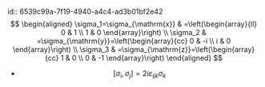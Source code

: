 id:: 6539c99a-7f19-4940-a4c4-ad3b01bf2e42
$$
\begin{aligned}
\sigma_1=\sigma_{\mathrm{x}} & =\left(\begin{array}{ll}
0 & 1 \\
1 & 0
\end{array}\right) \\
\sigma_2 & =\sigma_{\mathrm{y}}=\left(\begin{array}{cc}
0 & -i \\
i & 0
\end{array}\right) \\
\sigma_3 & =\sigma_{\mathrm{z}}=\left(\begin{array}{cc}
1 & 0 \\
0 & -1
\end{array}\right)
\end{aligned}
$$

- $$
  \left[\sigma_i, \sigma_j\right]=2 i \varepsilon_{i j k} \sigma_k
  $$